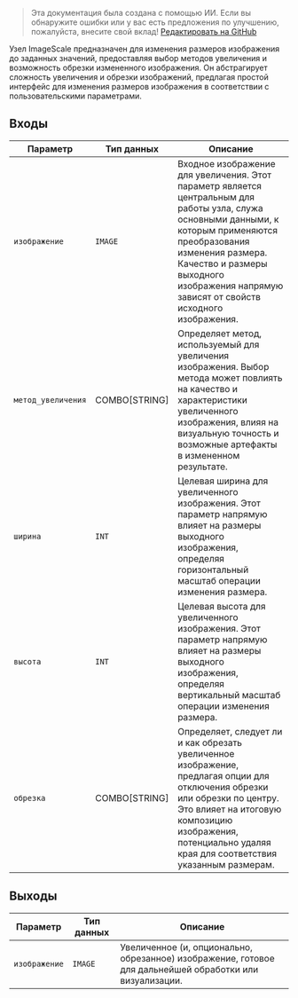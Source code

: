 > Эта документация была создана с помощью ИИ. Если вы обнаружите ошибки или у вас есть предложения по улучшению, пожалуйста, внесите свой вклад! [Редактировать на GitHub](https://github.com/Comfy-Org/embedded-docs/blob/main/comfyui_embedded_docs/docs/ImageScale/ru.md)

Узел ImageScale предназначен для изменения размеров изображения до заданных значений, предоставляя выбор методов увеличения и возможность обрезки измененного изображения. Он абстрагирует сложность увеличения и обрезки изображений, предлагая простой интерфейс для изменения размеров изображения в соответствии с пользовательскими параметрами.

## Входы

| Параметр        | Тип данных    | Описание                                                                           |
|-----------------|---------------|-------------------------------------------------------------------------------------|
| `изображение`         | `IMAGE`       | Входное изображение для увеличения. Этот параметр является центральным для работы узла, служа основными данными, к которым применяются преобразования изменения размера. Качество и размеры выходного изображения напрямую зависят от свойств исходного изображения. |
| `метод_увеличения`| COMBO[STRING] | Определяет метод, используемый для увеличения изображения. Выбор метода может повлиять на качество и характеристики увеличенного изображения, влияя на визуальную точность и возможные артефакты в измененном результате. |
| `ширина`         | `INT`         | Целевая ширина для увеличенного изображения. Этот параметр напрямую влияет на размеры выходного изображения, определяя горизонтальный масштаб операции изменения размера. |
| `высота`        | `INT`         | Целевая высота для увеличенного изображения. Этот параметр напрямую влияет на размеры выходного изображения, определяя вертикальный масштаб операции изменения размера. |
| `обрезка`          | COMBO[STRING] | Определяет, следует ли и как обрезать увеличенное изображение, предлагая опции для отключения обрезки или обрезки по центру. Это влияет на итоговую композицию изображения, потенциально удаляя края для соответствия указанным размерам. |

## Выходы

| Параметр | Тип данных | Описание |
|-----------|-------------|-------------|
| `изображение`   | `IMAGE`     | Увеличенное (и, опционально, обрезанное) изображение, готовое для дальнейшей обработки или визуализации. |
